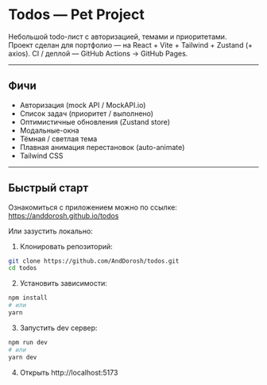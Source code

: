 # Todos — Pet Project

Небольшoй todo-лист с авторизацией, темами и приоритетами.  
Проект сделан для портфолио — на React + Vite + Tailwind + Zustand (+ axios). CI / деплой — GitHub Actions → GitHub Pages.

---

## Фичи
- Авторизация (mock API / MockAPI.io)
- Список задач (приоритет / выполнено)
- Оптимистичные обновления (Zustand store)
- Модальные-окна
- Тёмная / светлая тема
- Плавная анимация перестановок (auto-animate)
- Tailwind CSS

---

## Быстрый старт
Ознакомиться с приложением можно по ссылке: https://anddorosh.github.io/todos

Или зазустить локально:

1. Клонировать репозиторий:
```bash
git clone https://github.com/AndDorosh/todos.git
cd todos
```

2. Установить зависимости:

```bash
npm install
# или
yarn
```

3. Запустить dev сервер:

```bash
npm run dev
# или
yarn dev
```

4. Открыть http://localhost:5173
